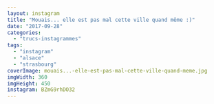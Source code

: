 ```yaml
---
layout: instagram
title: "Mouais... elle est pas mal cette ville quand même :)"
date: "2017-09-28"
categories: 
  - "trucs-instagrammes"
tags: 
  - "instagram"
  - "alsace"
  - "strasbourg"
coverImage: mouais...-elle-est-pas-mal-cette-ville-quand-meme.jpg
imgWidth: 360
imgHeight: 450
instagram: BZmG9rhDO32
---
```


